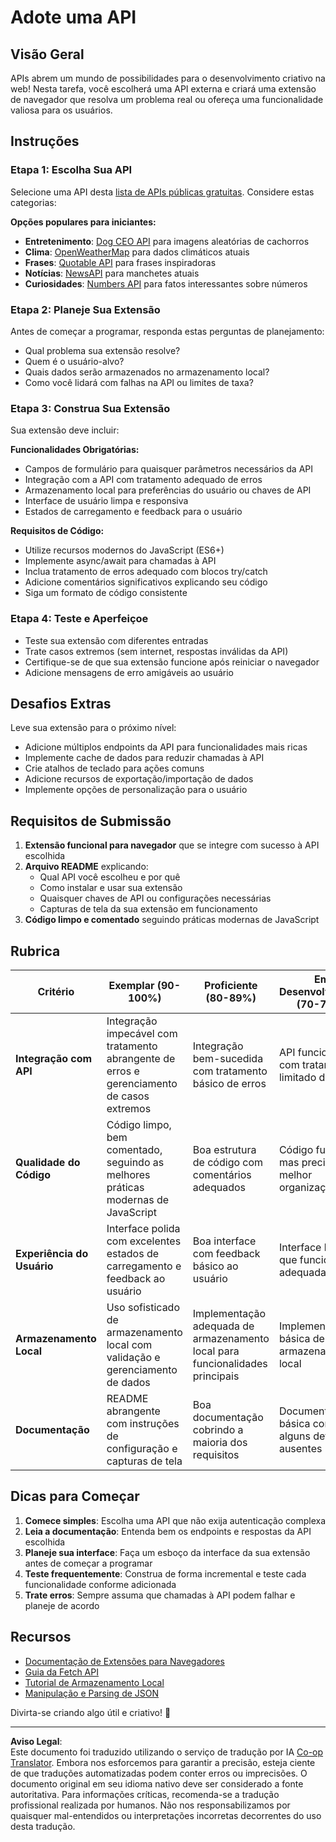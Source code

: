 <!--
CO_OP_TRANSLATOR_METADATA:
{
  "original_hash": "25b8d28b8531352d4eb67291fd7824c4",
  "translation_date": "2025-10-22T23:17:31+00:00",
  "source_file": "5-browser-extension/2-forms-browsers-local-storage/assignment.md",
  "language_code": "br"
}
-->
# Adote uma API

## Visão Geral

APIs abrem um mundo de possibilidades para o desenvolvimento criativo na web! Nesta tarefa, você escolherá uma API externa e criará uma extensão de navegador que resolva um problema real ou ofereça uma funcionalidade valiosa para os usuários.

## Instruções

### Etapa 1: Escolha Sua API
Selecione uma API desta [lista de APIs públicas gratuitas](https://github.com/public-apis/public-apis). Considere estas categorias:

**Opções populares para iniciantes:**
- **Entretenimento**: [Dog CEO API](https://dog.ceo/dog-api/) para imagens aleatórias de cachorros
- **Clima**: [OpenWeatherMap](https://openweathermap.org/api) para dados climáticos atuais
- **Frases**: [Quotable API](https://quotable.io/) para frases inspiradoras
- **Notícias**: [NewsAPI](https://newsapi.org/) para manchetes atuais
- **Curiosidades**: [Numbers API](http://numbersapi.com/) para fatos interessantes sobre números

### Etapa 2: Planeje Sua Extensão
Antes de começar a programar, responda estas perguntas de planejamento:
- Qual problema sua extensão resolve?
- Quem é o usuário-alvo?
- Quais dados serão armazenados no armazenamento local?
- Como você lidará com falhas na API ou limites de taxa?

### Etapa 3: Construa Sua Extensão
Sua extensão deve incluir:

**Funcionalidades Obrigatórias:**
- Campos de formulário para quaisquer parâmetros necessários da API
- Integração com a API com tratamento adequado de erros
- Armazenamento local para preferências do usuário ou chaves de API
- Interface de usuário limpa e responsiva
- Estados de carregamento e feedback para o usuário

**Requisitos de Código:**
- Utilize recursos modernos do JavaScript (ES6+)
- Implemente async/await para chamadas à API
- Inclua tratamento de erros adequado com blocos try/catch
- Adicione comentários significativos explicando seu código
- Siga um formato de código consistente

### Etapa 4: Teste e Aperfeiçoe
- Teste sua extensão com diferentes entradas
- Trate casos extremos (sem internet, respostas inválidas da API)
- Certifique-se de que sua extensão funcione após reiniciar o navegador
- Adicione mensagens de erro amigáveis ao usuário

## Desafios Extras

Leve sua extensão para o próximo nível:
- Adicione múltiplos endpoints da API para funcionalidades mais ricas
- Implemente cache de dados para reduzir chamadas à API
- Crie atalhos de teclado para ações comuns
- Adicione recursos de exportação/importação de dados
- Implemente opções de personalização para o usuário

## Requisitos de Submissão

1. **Extensão funcional para navegador** que se integre com sucesso à API escolhida
2. **Arquivo README** explicando:
   - Qual API você escolheu e por quê
   - Como instalar e usar sua extensão
   - Quaisquer chaves de API ou configurações necessárias
   - Capturas de tela da sua extensão em funcionamento
3. **Código limpo e comentado** seguindo práticas modernas de JavaScript

## Rubrica

| Critério | Exemplar (90-100%) | Proficiente (80-89%) | Em Desenvolvimento (70-79%) | Iniciante (60-69%) |
|----------|---------------------|---------------------|-----------------------------|--------------------|
| **Integração com API** | Integração impecável com tratamento abrangente de erros e gerenciamento de casos extremos | Integração bem-sucedida com tratamento básico de erros | API funciona, mas com tratamento limitado de erros | Integração com API apresenta problemas significativos |
| **Qualidade do Código** | Código limpo, bem comentado, seguindo as melhores práticas modernas de JavaScript | Boa estrutura de código com comentários adequados | Código funcional, mas precisa de melhor organização | Qualidade de código ruim com poucos comentários |
| **Experiência do Usuário** | Interface polida com excelentes estados de carregamento e feedback ao usuário | Boa interface com feedback básico ao usuário | Interface básica que funciona adequadamente | Experiência do usuário ruim com interface confusa |
| **Armazenamento Local** | Uso sofisticado de armazenamento local com validação e gerenciamento de dados | Implementação adequada de armazenamento local para funcionalidades principais | Implementação básica de armazenamento local | Uso mínimo ou incorreto de armazenamento local |
| **Documentação** | README abrangente com instruções de configuração e capturas de tela | Boa documentação cobrindo a maioria dos requisitos | Documentação básica com alguns detalhes ausentes | Documentação ruim ou ausente |

## Dicas para Começar

1. **Comece simples**: Escolha uma API que não exija autenticação complexa
2. **Leia a documentação**: Entenda bem os endpoints e respostas da API escolhida
3. **Planeje sua interface**: Faça um esboço da interface da sua extensão antes de começar a programar
4. **Teste frequentemente**: Construa de forma incremental e teste cada funcionalidade conforme adicionada
5. **Trate erros**: Sempre assuma que chamadas à API podem falhar e planeje de acordo

## Recursos

- [Documentação de Extensões para Navegadores](https://developer.mozilla.org/docs/Mozilla/Add-ons/WebExtensions)
- [Guia da Fetch API](https://developer.mozilla.org/docs/Web/API/Fetch_API/Using_Fetch)
- [Tutorial de Armazenamento Local](https://developer.mozilla.org/docs/Web/API/Window/localStorage)
- [Manipulação e Parsing de JSON](https://developer.mozilla.org/docs/Web/JavaScript/Reference/Global_Objects/JSON)

Divirta-se criando algo útil e criativo! 🚀

---

**Aviso Legal**:  
Este documento foi traduzido utilizando o serviço de tradução por IA [Co-op Translator](https://github.com/Azure/co-op-translator). Embora nos esforcemos para garantir a precisão, esteja ciente de que traduções automatizadas podem conter erros ou imprecisões. O documento original em seu idioma nativo deve ser considerado a fonte autoritativa. Para informações críticas, recomenda-se a tradução profissional realizada por humanos. Não nos responsabilizamos por quaisquer mal-entendidos ou interpretações incorretas decorrentes do uso desta tradução.